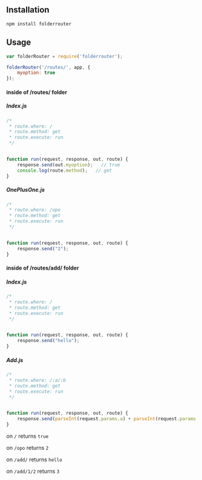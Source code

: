 ## Installation

    npm install folderrouter

## Usage

``` js
var folderRouter = require('folderrouter');

folderRouter('/routes/', app, {
	myoption: true
});
```

#### inside of /routes/ folder
##### Index.js
``` js
/*
 * route.where: /
 * route.method: get
 * route.execute: run
 */


function run(request, response, out, route) {
	response.send(out.myoption);   // true
	console.log(route.method);   // get
}
```

##### OnePlusOne.js
``` js
/*
 * route.where: /opo
 * route.method: get
 * route.execute: run
 */


function run(request, response, out, route) {
	response.send("2");
}
```

#### inside of /routes/add/ folder
##### Index.js
``` js
/*
 * route.where: /
 * route.method: get
 * route.execute: run
 */


function run(request, response, out, route) {
	response.send("hello");
}
```

##### Add.js
``` js
/*
 * route.where: /:a/:b
 * route.method: get
 * route.execute: run
 */


function run(request, response, out, route) {
	response.send(parseInt(request.params.a) + parseInt(request.params.b));
}
```


on `/` returns `true`

on `/opo` returns `2`

on `/add/` returns `hello`

on `/add/1/2` returns `3`